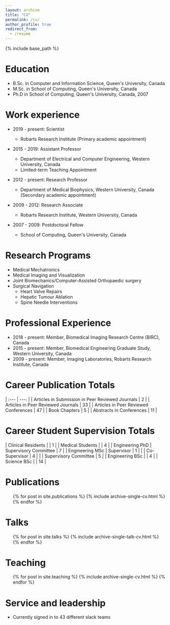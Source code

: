```yaml
---
layout: archive
title: "CV"
permalink: /cv/
author_profile: true
redirect_from:
  - /resume
---
```


{% include base_path %}

Education
======
* B.Sc. in Computer and Information Science, Queen's University, Canada
* M.Sc. in School of Computing, Queen's University, Canada
* Ph.D in School of Computing, Queen's University, Canada, 2007

Work experience
======
* 2019 - present: Scientist
  * Robarts Research Institute (Primary academic appointment)

* 2015 - 2019: Assistant Professor
  * Department of Electrical and Computer Engineering, Western University, Canada
  * Limited-term Teaching Appointment

* 2012 - present: Research Professor
  * Department of Medical Biophysics, Western University, Canada (Secondary academic appointment)

* 2009 - 2012: Research Associate
  * Robarts Research Institute, Western University, Canada

* 2007 - 2009: Postdoctoral Fellow
  * School of Computing, Queen's University, Canada

Research Programs
======
* Medical Mechatronics
* Medical Imaging and Visualization
* Joint Biomechanics/Computer-Assisted Orthopaedic surgery
* Surgical Navigation
  * Heart Valve Repairs
  * Hepatic Tumour Ablation
  * Spine Needle Interventions

Professional Experience
======
* 2018 - present: Member, Biomedical Imaging Research Centre (BIRC), Canada
* 2015 - present: Member, Biomedical Engineering Graduate Study, Western University, Canada
* 2009 - present: Member, Imaging Laboratories, Robarts Research Institute, Canada

Career Publication Totals
======

| :---                                             |          ---: |
| Articles in Submission in Peer Reviewed Journals |             2 |
| Articles in Peer Reviewed Journals               |            33 |
| Articles in Peer Reviewed Conferences            |            47 |
| Book Chapters                                    |             5 |
| Abstracts in Conferences                         |            11 |

Career Student Supervision Totals
======

| Clinical Residents |                       |             1 |
| Medical Students   |                       |             4 |
| Engineering PhD    | Supervisory Committee |             7 |
| Engineering MSc    | Supervisor            |             1 |
|                    | Co-Supervisor         |             4 |
|                    | Supervisory Committee |             5 |
| Engineering BSc    |                       |             4 |
| Science BSc        |                       |            14 |

Publications
======
  <ul>{% for post in site.publications %}
    {% include archive-single-cv.html %}
  {% endfor %}</ul>
  
Talks
======
  <ul>{% for post in site.talks %}
    {% include archive-single-talk-cv.html %}
  {% endfor %}</ul>
  
Teaching
======
  <ul>{% for post in site.teaching %}
    {% include archive-single-cv.html %}
  {% endfor %}</ul>
  
Service and leadership
======
* Currently signed in to 43 different slack teams
